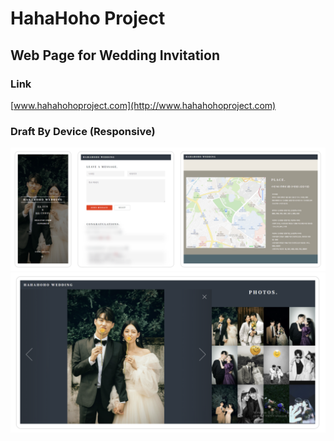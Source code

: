 # HahaHoho Project
## Web Page for Wedding Invitation
### Link
[www.hahahohoproject.com](http://www.hahahohoproject.com)
### Draft By Device (Responsive)
![ForMobile](./images/readme_01.PNG)
![ForMobile](./images/readme_02.PNG)
